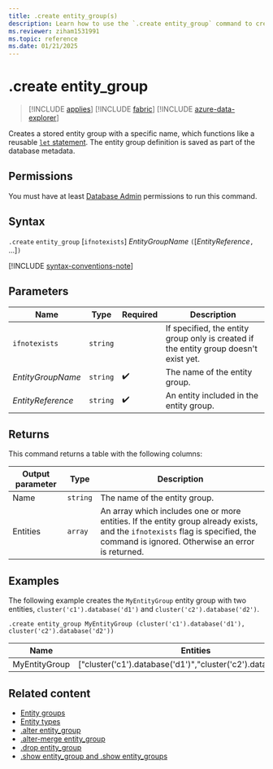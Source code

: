 ```yaml
---
title: .create entity_group(s)
description: Learn how to use the `.create entity_group` command to create an entity group.
ms.reviewer: ziham1531991
ms.topic: reference
ms.date: 01/21/2025
---
```


# .create entity_group

> [!INCLUDE [applies](../includes/applies-to-version/applies.md)] [!INCLUDE [fabric](../includes/applies-to-version/fabric.md)] [!INCLUDE [azure-data-explorer](../includes/applies-to-version/azure-data-explorer.md)]

Creates a stored entity group with a specific name, which functions like a reusable [`let` statement](../query/let-statement.md). The entity group definition is saved as part of the database metadata.

## Permissions

You must have at least [Database Admin](../access-control/role-based-access-control.md) permissions to run this command.

## Syntax

`.create` `entity_group` [`ifnotexists`] *EntityGroupName* `(`[*EntityReference*`,` ...]`)`

[!INCLUDE [syntax-conventions-note](../includes/syntax-conventions-note.md)]

## Parameters

|Name|Type|Required|Description|
|--|--|--|--|
| `ifnotexists` | `string` | | If specified, the entity group only is created if the entity group doesn't exist yet.|
|*EntityGroupName*| `string` | :heavy_check_mark:|The name of the entity group. |
|*EntityReference*| `string` | :heavy_check_mark:|An entity included in the entity group. |

## Returns

This command returns a table with the following columns:

|Output parameter |Type |Description|
|---|---|---|
|Name | `string` | The name of the entity group.|
|Entities | `array` | An array which includes one or more entities. If the entity group already exists, and the `ifnotexists` flag is specified, the command is ignored. Otherwise an error is returned.|

## Examples

The following example creates the `MyEntityGroup` entity group with two entities, `cluster('c1').database('d1')` and `cluster('c2').database('d2')`.

```kusto
.create entity_group MyEntityGroup (cluster('c1').database('d1'), cluster('c2').database('d2'))
```

|Name|Entities|
|---|---|
|MyEntityGroup|["cluster('c1').database('d1')","cluster('c2').database('d2')"]|

## Related content

* [Entity groups](entity-groups.md)
* [Entity types](../query/schema-entities/index.md)
* [.alter entity_group](alter-entity-group.md)
* [.alter-merge entity_group](alter-merge-entity-group.md)
* [.drop entity_group](drop-entity-group.md)
* [.show entity_group and .show entity_groups](show-entity-group.md)